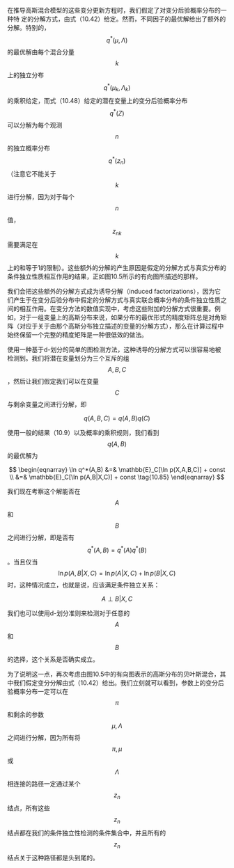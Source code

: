 在推导高斯混合模型的这些变分更新方程时，我们假定了对变分后验概率分布的一种特 定的分解方式，由式（10.42）给定。然而，不同因子的最优解给出了额外的分解。特别的，$$ q^*(\mu,\Lambda) $$的最优解由每个混合分量$$ k $$上的独立分布$$ q^*(\mu_k, \Lambda_k) $$的乘积给定，而式（10.48）给定的潜在变量上的变分后验概率分布$$ q^*(Z) $$可以分解为每个观测$$ n $$的独立概率分布$$ q^*(z_n) $$（注意它不能关于$$ k $$进行分解，因为对于每个$$ n $$值，$$ z_{nk} $$需要满足在$$ k $$上的和等于1的限制）。这些额外的分解的产生原因是假定的分解方式与真实分布的条件独立性质相互作用的结果，正如图10.5所示的有向图所描述的那样。     

我们会把这些额外的分解方式成为诱导分解（induced factorizations），因为它们产生于在变分后验分布中假定的分解方式与真实联合概率分布的条件独立性质之间的相互作用。在变分方法的数值实现中，考虑这些附加的分解方式很重要。例如，对于一组变量上的高斯分布来说，如果分布的最优形式的精度矩阵总是对角矩阵（对应于关于由那个高斯分布独立描述的变量的分解方式），那么在计算过程中始终保留一个完整的精度矩阵是一种很低效的做法。    

使用一种基于d-划分的简单的图检测方法，这种诱导的分解方式可以很容易地被检测到。我们将潜在变量划分为三个互斥的组$$ A, B, C $$，然后让我们假定我们可以在变量$$ C $$与剩余变量之间进行分解，即    

$$
q(A,B,C) = q(A,B)q(C) \tag{10.84}
$$

使用一般的结果（10.9）以及概率的乘积规则，我们看到$$ q(A, B) $$的最优解为

$$
\begin{eqnarray}
\ln q^*(A,B) &=& \mathbb{E}_C[\ln p(X,A,B,C)] + const \\
&=& \mathbb{E}_C[\ln p(A,B|X,C)] + const \tag{10.85}
\end{eqnarray}
$$


我们现在考察这个解能否在$$ A $$和$$ B $$之间进行分解，即是否有$$ q^*(A, B) = q^*(A)q^*(B) $$。当且仅当$$ \ln p(A, B|X, C) = \ln p(A|X, C) + \ln p(B|X, C) $$时，这种情况成立，也就是说，应该满足条件独立关系：    

$$
A \perp B | X, C \tag{10.86}
$$

我们也可以使用d-划分准则来检测对于任意的$$ A $$和$$ B $$的选择，这个关系是否确实成立。      

为了说明这一点，再次考虑由图10.5中的有向图表示的高斯分布的贝叶斯混合，其中我们假定变分分解由式（10.42）给出。我们立刻就可以看到，参数上的变分后验概率分布一定可以在$$ \pi $$和剩余的参数$$ \mu, \Lambda $$之间进行分解，因为所有将$$ \pi, \mu $$或$$ \Lambda $$相连接的路径一定通过某个$$ z_n $$结点，所有这些$$ z_n $$结点都在我们的条件独立性检测的条件集合中，并且所有的$$ z_n $$结点关于这种路径都是头到尾的。
